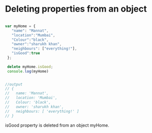 # Deleting properties from an object

```javascript

var myHome = {
   "name": "Mannat",
   "location":"Mumbai",
   "Colour":"black",
   "owner":"sharukh khan",
   "neighbours": ["everything!"],
   "isGood":true
 };
 
 delete myHome.isGood;
 console.log(myHome)


//output
// {
//   name: 'Mannat',
//   location: 'Mumbai',
//   Colour: 'black',
//   owner: 'sharukh khan',
//   neighbours: [ 'everything!' ]
// }

```

isGood property is deleted from an object myHome.

